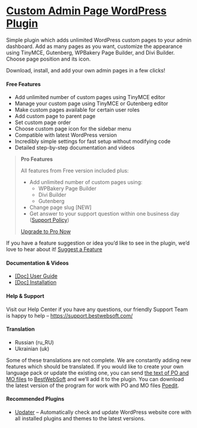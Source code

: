 <a href="https://bestwebsoft.com/products/wordpress/plugins/custom-admin-page/" target=_blank>Custom Admin Page WordPress Plugin</a>
========================

<p>Simple plugin which adds unlimited WordPress custom pages to your admin dashboard. Add as many pages as you want, customize the appearance using TinyMCE, Gutenberg, WPBakery Page Builder, and Divi Builder. Choose page position and its icon.</p>
<p>Download, install, and add your own admin pages in a few clicks!</p>
<p><span class="embed-youtube" style="text-align:center; display: block;"></span></p>
<h4>Free Features</h4>
<ul>
<li>Add unlimited number of custom pages using TinyMCE editor</li>
<li>Manage your custom page using TinyMCE or Gutenberg editor</li>
<li>Make custom pages available for certain user roles</li>
<li>Add custom page to parent page</li>
<li>Set custom page order</li>
<li>Choose custom page icon for the sidebar menu</li>
<li>Compatible with latest WordPress version</li>
<li>Incredibly simple settings for fast setup without modifying code</li>
<li>Detailed step-by-step documentation and videos</li>
</ul>
<blockquote>
<p><strong>Pro Features</strong></p>
<p>All features from Free version included plus:</p>
<ul>
<li>Add unlimited number of custom pages using:
<ul>
<li>WPBakery Page Builder</li>
<li>Divi Builder</li>
<li>Gutenberg</li>
</ul>
</li>
<li>Change page slug [NEW]</li>
<li>Get answer to your support question within one business day (<a href="https://bestwebsoft.com/support-policy/" rel="nofollow ugc">Support Policy</a>)</li>
</ul>
<p><a href="https://bestwebsoft.com/products/wordpress/plugins/custom-admin-page/?k=c00e18b325e058b53d0610fa0376bcdc" rel="nofollow ugc">Upgrade to Pro Now</a></p>
</blockquote>
<p>If you have a feature suggestion or idea you&#8217;d like to see in the plugin, we&#8217;d love to hear about it! <a href="https://support.bestwebsoft.com/hc/en-us/requests/new" rel="nofollow ugc">Suggest a Feature</a></p>
<h4>Documentation &amp; Videos</h4>
<ul>
<li><a href="https://docs.google.com/document/d/181D3GGP32aF7lr8ax1bJduUl0Fp0FbwqD2vK6KdYArQ/edit" rel="nofollow ugc">[Doc] User Guide</a></li>
<li><a href="https://docs.google.com/document/d/1-hvn6WRvWnOqj5v5pLUk7Awyu87lq5B_dO-Tv-MC9JQ/" rel="nofollow ugc">[Doc] Installation</a></li>
</ul>
<h4>Help &amp; Support</h4>
<p>Visit our Help Center if you have any questions, our friendly Support Team is happy to help &#8211; <a href="https://support.bestwebsoft.com/" rel="nofollow ugc">https://support.bestwebsoft.com/</a></p>
<h4>Translation</h4>
<ul>
<li>Russian (ru_RU)</li>
<li>Ukrainian (uk)</li>
</ul>
<p>Some of these translations are not complete. We are constantly adding new features which should be translated. If you would like to create your own language pack or update the existing one, you can send <a href="https://codex.wordpress.org/Translating_WordPress" rel="nofollow ugc">the text of PO and MO files</a> to <a href="https://support.bestwebsoft.com/hc/en-us/requests/new" rel="nofollow ugc">BestWebSoft</a> and we&#8217;ll add it to the plugin. You can download the latest version of the program for work with PO and MO files <a href="https://www.poedit.net/download.php" rel="nofollow ugc">Poedit</a>.</p>
<h4>Recommended Plugins</h4>
<ul>
<li><a href="https://bestwebsoft.com/products/wordpress/plugins/updater/?k=f33e1bb49ee6d97b299ba2d41e6ff4c2" rel="nofollow ugc">Updater</a> &#8211; Automatically check and update WordPress website core with all installed plugins and themes to the latest versions.</li>
</ul>
